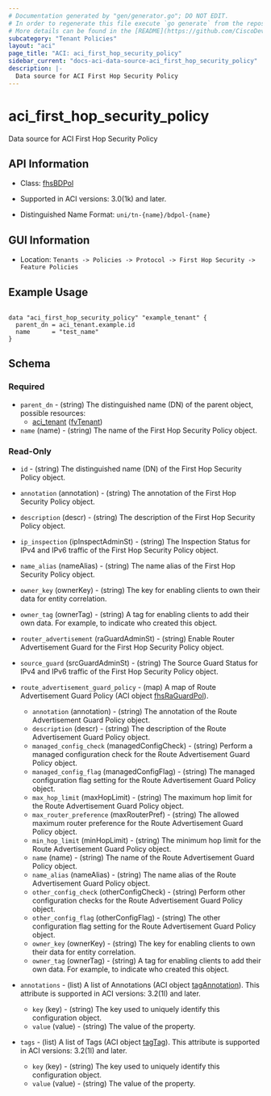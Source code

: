 ```yaml
---
# Documentation generated by "gen/generator.go"; DO NOT EDIT.
# In order to regenerate this file execute `go generate` from the repository root.
# More details can be found in the [README](https://github.com/CiscoDevNet/terraform-provider-aci/blob/master/README.md).
subcategory: "Tenant Policies"
layout: "aci"
page_title: "ACI: aci_first_hop_security_policy"
sidebar_current: "docs-aci-data-source-aci_first_hop_security_policy"
description: |-
  Data source for ACI First Hop Security Policy
---
```


# aci_first_hop_security_policy #

Data source for ACI First Hop Security Policy

## API Information ##

* Class: [fhsBDPol](https://pubhub.devnetcloud.com/media/model-doc-latest/docs/app/index.html#/objects/fhsBDPol/overview)

* Supported in ACI versions: 3.0(1k) and later.

* Distinguished Name Format: `uni/tn-{name}/bdpol-{name}`

## GUI Information ##

* Location: `Tenants -> Policies -> Protocol -> First Hop Security -> Feature Policies`

## Example Usage ##

```hcl

data "aci_first_hop_security_policy" "example_tenant" {
  parent_dn = aci_tenant.example.id
  name      = "test_name"
}

```

## Schema ##

### Required ###

* `parent_dn` - (string) The distinguished name (DN) of the parent object, possible resources:
  - [aci_tenant](https://registry.terraform.io/providers/CiscoDevNet/aci/latest/docs/resources/tenant) ([fvTenant](https://pubhub.devnetcloud.com/media/model-doc-latest/docs/app/index.html#/objects/fvTenant/overview))
* `name` (name) - (string) The name of the First Hop Security Policy object.

### Read-Only ###

* `id` - (string) The distinguished name (DN) of the First Hop Security Policy object.
* `annotation` (annotation) - (string) The annotation of the First Hop Security Policy object.
* `description` (descr) - (string) The description of the First Hop Security Policy object.
* `ip_inspection` (ipInspectAdminSt) - (string) The Inspection Status for IPv4 and IPv6 traffic of the First Hop Security Policy object.
* `name_alias` (nameAlias) - (string) The name alias of the First Hop Security Policy object.
* `owner_key` (ownerKey) - (string) The key for enabling clients to own their data for entity correlation.
* `owner_tag` (ownerTag) - (string) A tag for enabling clients to add their own data. For example, to indicate who created this object.
* `router_advertisement` (raGuardAdminSt) - (string) Enable Router Advertisement Guard for the First Hop Security Policy object.
* `source_guard` (srcGuardAdminSt) - (string) The Source Guard Status for IPv4 and IPv6 traffic of the First Hop Security Policy object.

* `route_advertisement_guard_policy` - (map) A map of Route Advertisement Guard Policy (ACI object [fhsRaGuardPol](https://pubhub.devnetcloud.com/media/model-doc-latest/docs/app/index.html#/objects/fhsRaGuardPol/overview)).
  * `annotation` (annotation) - (string) The annotation of the Route Advertisement Guard Policy object.
  * `description` (descr) - (string) The description of the Route Advertisement Guard Policy object.
  * `managed_config_check` (managedConfigCheck) - (string) Perform a managed configuration check for the Route Advertisement Guard Policy object.
  * `managed_config_flag` (managedConfigFlag) - (string) The managed configuration flag setting for the Route Advertisement Guard Policy object.
  * `max_hop_limit` (maxHopLimit) - (string) The maximum hop limit for the Route Advertisement Guard Policy object.
  * `max_router_preference` (maxRouterPref) - (string) The allowed maximum router preference for the Route Advertisement Guard Policy object.
  * `min_hop_limit` (minHopLimit) - (string) The minimum hop limit for the Route Advertisement Guard Policy object.
  * `name` (name) - (string) The name of the Route Advertisement Guard Policy object.
  * `name_alias` (nameAlias) - (string) The name alias of the Route Advertisement Guard Policy object.
  * `other_config_check` (otherConfigCheck) - (string) Perform other configuration checks for the Route Advertisement Guard Policy object.
  * `other_config_flag` (otherConfigFlag) - (string) The other configuration flag setting for the Route Advertisement Guard Policy object.
  * `owner_key` (ownerKey) - (string) The key for enabling clients to own their data for entity correlation.
  * `owner_tag` (ownerTag) - (string) A tag for enabling clients to add their own data. For example, to indicate who created this object.

* `annotations` - (list) A list of Annotations (ACI object [tagAnnotation](https://pubhub.devnetcloud.com/media/model-doc-latest/docs/app/index.html#/objects/tagAnnotation/overview)). This attribute is supported in ACI versions: 3.2(1l) and later.
  * `key` (key) - (string) The key used to uniquely identify this configuration object.
  * `value` (value) - (string) The value of the property.

* `tags` - (list) A list of Tags (ACI object [tagTag](https://pubhub.devnetcloud.com/media/model-doc-latest/docs/app/index.html#/objects/tagTag/overview)). This attribute is supported in ACI versions: 3.2(1l) and later.
  * `key` (key) - (string) The key used to uniquely identify this configuration object.
  * `value` (value) - (string) The value of the property.

